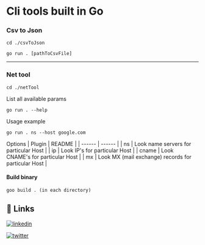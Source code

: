 # Cli tools built in Go

### Csv to Json

```
cd ./csvToJson
```
```
go run . [pathToCsvFile]
```
---
### Net tool
```
cd ./netTool
```

List all available params
```
go run . --help
```
Usage example
```
go run . ns --host google.com
```
Options
| Plugin | README |
| ------ | ------ |
| ns | Look name servers for particular Host |
| ip | Look IP's for particular Host |
| cname | Look CNAME's for particular Host |
| mx | Look MX (mail exchange) records for particular Host |

#### Build binary 
```
goo build . (in each directory)
```

## 🔗 Links
[![linkedin](https://img.shields.io/badge/linkedin-0A66C2?style=for-the-badge&logo=linkedin&logoColor=white)](https://www.linkedin.com/in/dominik-polzer-hi-o/)

[![twitter](https://img.shields.io/badge/twitter-1DA1F2?style=for-the-badge&logo=twitter&logoColor=white)](https://twitter.com/dompolzer/)